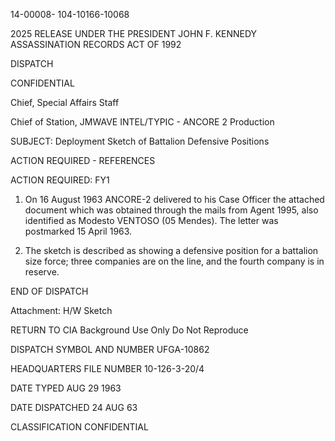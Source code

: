 14-00008-
104-10166-10068

2025 RELEASE UNDER THE PRESIDENT JOHN F. KENNEDY ASSASSINATION RECORDS ACT OF 1992

DISPATCH

CONFIDENTIAL

Chief, Special Affairs Staff

Chief of Station, JMWAVE
INTEL/TYPIC - ANCORE 2 Production

SUBJECT: Deployment Sketch of Battalion Defensive Positions

ACTION REQUIRED - REFERENCES

ACTION REQUIRED: FY1

1. On 16 August 1963 ANCORE-2 delivered to his Case Officer the attached document which was obtained through the mails from Agent 1995, also identified as Modesto VENTOSO (05 Mendes). The letter was postmarked 15 April 1963.

2. The sketch is described as showing a defensive position for a battalion size force; three companies are on the line, and the fourth company is in reserve.

END OF DISPATCH

Attachment: H/W
Sketch

RETURN TO CIA
Background Use Only
Do Not Reproduce

DISPATCH SYMBOL AND NUMBER
UFGA-10862

HEADQUARTERS FILE NUMBER
10-126-3-20/4

DATE TYPED
AUG 29 1963

DATE DISPATCHED
24 AUG 63

CLASSIFICATION
CONFIDENTIAL
